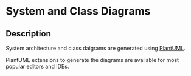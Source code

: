 # System and Class Diagrams
## Description
System architecture and class daigrams are generated using [PlantUML](https://plantuml.com/).

PlantUML extensions to generate the diagrams are available for most popular editors and IDEs.